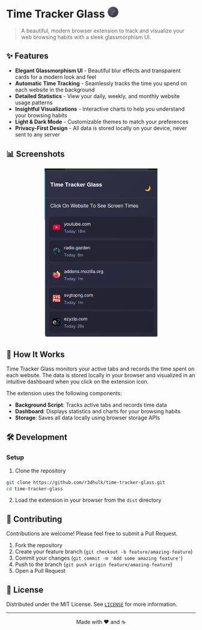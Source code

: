 # Time Tracker Glass ![Time Tracker Glass Banner](icon-30.png)

> A beautiful, modern browser extension to track and visualize your web browsing habits with a sleek glassmorphism UI.



## ✨ Features

- **Elegant Glassmorphism UI** - Beautiful blur effects and transparent cards for a modern look and feel
- **Automatic Time Tracking** - Seamlessly tracks the time you spend on each website in the background
- **Detailed Statistics** - View your daily, weekly, and monthly website usage patterns
- **Insightful Visualizations** - Interactive charts to help you understand your browsing habits
- **Light & Dark Mode** - Customizable themes to match your preferences
- **Privacy-First Design** - All data is stored locally on your device, never sent to any server

## 📊 Screenshots

<div align="center">
  <img src="/screenshot.png" alt="Dark Theme" width="300" style="margin: 0 10px" />
</div>

## 🔧 How It Works

Time Tracker Glass monitors your active tabs and records the time spent on each website. The data is stored locally in your browser and visualized in an intuitive dashboard when you click on the extension icon.

The extension uses the following components:
- **Background Script**: Tracks active tabs and records time data
- **Dashboard**: Displays statistics and charts for your browsing habits
- **Storage**: Saves all data locally using browser storage APIs

## 🛠️ Development

### Setup

1. Clone the repository
```bash
git clone https://github.com/r3dhulk/time-tracker-glass.git
cd time-tracker-glass
```

2. Load the extension in your browser from the `dist` directory

## 🤝 Contributing

Contributions are welcome! Please feel free to submit a Pull Request.

1. Fork the repository
2. Create your feature branch (`git checkout -b feature/amazing-feature`)
3. Commit your changes (`git commit -m 'Add some amazing feature'`)
4. Push to the branch (`git push origin feature/amazing-feature`)
5. Open a Pull Request

## 📜 License

Distributed under the MIT License. See [`LICENSE`](/LICENSE) for more information.

---

<p align="center">Made with ❤️ and ☕</p>